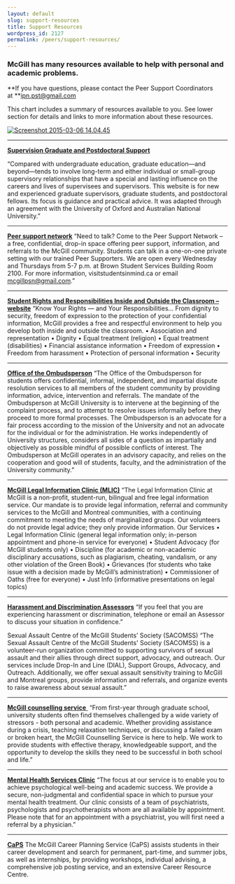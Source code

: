 ```yaml
---
layout: default
slug: support-resources
title: Support Resources
wordpress_id: 2127
permalink: /peers/support-resources/
---
```


### McGill has many resources available to help with personal and academic problems.



**If you have questions, please contact the Peer Support Coordinators at **[ipn.pst@gmail.com](mailto:ipn.pst@gmail.com)

This chart includes a summary of resources available to you. See lower section for details and links to more information about these resources.

[![Screenshot 2015-03-06 14.04.45](https://gsaneuro.files.wordpress.com/2015/02/screenshot-2015-03-06-14-04-45.png?w=800)](https://gsaneuro.files.wordpress.com/2015/02/screenshot-2015-03-06-14-04-45.png)

_________________________




[**Supervision Graduate and Postdoctoral Support**](http://www.mcgill.ca/ipn/continuing/conflict)

“Compared with undergraduate education, graduate education—and beyond—tends to involve long-term and either individual or small-group supervisory relationships that have a special and lasting influence on the careers and lives of supervisees and supervisors.
This website is for new and experienced graduate supervisors, graduate students, and postdoctoral fellows. Its focus is guidance and practical advice. It was adapted through an agreement with the University of Oxford and Australian National University.”


_________________________________



[**Peer support network**](http://ssmu.mcgill.ca/studentsinmind/psn.html)
“Need to talk? Come to the Peer Support Network – a free, confidential, drop-in space offering peer support, information, and referrals to the McGill community. Students can talk in a one-on-one private setting with our trained Peer Supporters. We are open every Wednesday and Thursdays from 5-7 p.m. at Brown Student Services Building Room 2100. For more information, visitstudentsinmind.ca or email mcgillpsn@gmail.com.”

___________________________________

[**Student Rights and Responsibilities Inside and Outside the Classroom – website**](https://www.mcgill.ca/students/srr/)
“Know Your Rights — and Your Responsibilities...
From dignity to security, freedom of expression to the protection of your confidential information, McGill provides a free and respectful environment to help you develop both inside and outside the classroom.
• Association and representation
• Dignity
• Equal treatment (religion)
• Equal treatment (disabilities)
• Financial assistance information
• Freedom of expression
• Freedom from harassment
• Protection of personal information
• Security

_____________________


[**Office of the Ombudsperson**](http://www.mcgill.ca/ombudsperson/meet)
“The Office of the Ombudsperson for students offers confidential, informal, independent, and impartial dispute resolution services to all members of the student community by providing information, advice, intervention and referrals.
The mandate of the Ombudsperson at McGill University is to intervene at the beginning of the complaint process, and to attempt to resolve issues informally before they proceed to more formal processes.
The Ombudsperson is an advocate for a fair process according to the mission of the University and not an advocate for the individual or for the administration. He works independently of University structures, considers all sides of a question as impartially and objectively as possible mindful of possible conflicts of interest. The Ombudsperson at McGill operates in an advisory capacity, and relies on the cooperation and good will of students, faculty, and the administration of the University community.”

____________________________

**[McGill Legal Information Clinic (MLIC)](http://licm.mcgill.ca/site.php?lang=en)**
“The Legal Information Clinic at McGill is a non-profit, student-run, bilingual and free legal information service. Our mandate is to provide legal information, referral and community services to the McGill and Montreal communities, with a continuing commitment to meeting the needs of marginalized groups.
Our volunteers do not provide legal advice; they only provide information.
Our Services
• Legal Information Clinic (general legal information only; in-person appointment and phone-in service for everyone)
• Student Advocacy (for McGill students only)
• Discipline (for academic or non-academic disciplinary accusations, such as plagiarism, cheating, vandalism, or any other violation of the Green Book)
• Grievances (for students who take issue with a decision made by McGill’s administration)
• Commissioner of Oaths (free for everyone)
• Just Info (informative presentations on legal topics)

_____________________________

[**Harassment and Discrimination Assessors**](https://www.mcgill.ca/harass/)
“If you feel that you are experiencing harassment or discrimination, telephone or email an Assessor to discuss your situation in confidence.”

Sexual Assault Centre of the McGill Students’ Society (SACOMSS)
“The Sexual Assault Centre of the McGill Students' Society (SACOMSS) is a volunteer-run organization committed to supporting survivors of sexual assault and their allies through direct support, advocacy, and outreach.
Our services include Drop-In and Line (DIAL), Support Groups, Advocacy, and Outreach. Additionally, we offer sexual assault sensitivity training to McGill and Montreal groups, provide information and referrals, and organize events to raise awareness about sexual assault.”

______________________________


[**McGill counselling service** ](http://www.mcgill.ca/counselling/)
“From first-year through graduate school, university students often find themselves challenged by a wide variety of stressors - both personal and academic. Whether providing assistance during a crisis, teaching relaxation techniques, or discussing a failed exam or broken heart, the McGill Counselling Service is here to help. We work to provide students with effective therapy, knowledgeable support, and the opportunity to develop the skills they need to be successful in both school and life.”

______________________________

[**Mental Health Services Clinic**](https://www.mcgill.ca/mentalhealth/)
“The focus at our service is to enable you to achieve psychological well-being and academic success. We provide a secure, non-judgmental and confidential space in which to pursue your mental health treatment. Our clinic consists of a team of psychiatrists, psychologists and psychotherapists whom are all available by appointment. Please note that for an appointment with a psychiatrist, you will first need a referral by a physician.”

___________________________

[**CaPS**](http://www.mcgill.ca/caps/)
The McGill Career Planning Service (CaPS) assists students in their career development and search for permanent, part-time, and summer jobs, as well as internships, by providing workshops, individual advising, a comprehensive job posting service, and an extensive Career Resource Centre.
